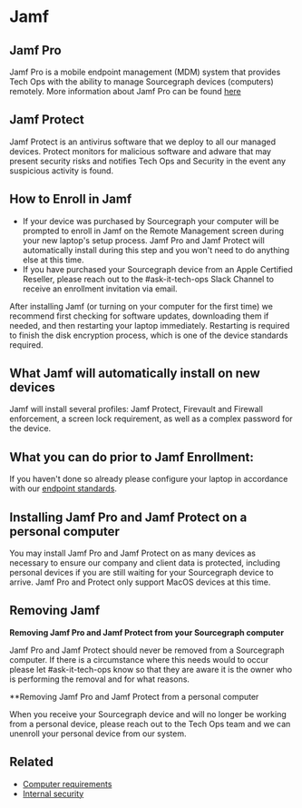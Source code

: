 # **Jamf**

## Jamf Pro

Jamf Pro is a mobile endpoint management (MDM) system that provides Tech Ops with the ability to manage Sourcegraph devices (computers) remotely. More information about Jamf Pro can be found [here](https://www.jamf.com/products/jamf-pro/?v=3)

## Jamf Protect

Jamf Protect is an antivirus software that we deploy to all our managed devices. Protect monitors for malicious software and adware that may present security risks and notifies Tech Ops and Security in the event any suspicious activity is found.

## How to Enroll in Jamf

- If your device was purchased by Sourcegraph your computer will be prompted to enroll in Jamf on the Remote Management screen during your new laptop's setup process. Jamf Pro and Jamf Protect will automatically install during this step and you won't need to do anything else at this time.
- If you have purchased your Sourcegraph device from an Apple Certified Reseller, please reach out to the #ask-it-tech-ops Slack Channel to receive an enrollment invitation via email.

After installing Jamf (or turning on your computer for the first time) we recommend first checking for software updates, downloading them if needed, and then restarting your laptop immediately. Restarting is required to finish the disk encryption process, which is one of the device standards required.

## What Jamf will automatically install on new devices

Jamf will install several profiles: Jamf Protect, Firevault and Firewall enforcement, a screen lock requirement, as well as a complex password for the device.

## What you can do prior to Jamf Enrollment:

If you haven't done so already please configure your laptop in accordance with our [endpoint standards](../process/internal-security/computer-standards.md).

## Installing Jamf Pro and Jamf Protect on a personal computer

You may install Jamf Pro and Jamf Protect on as many devices as necessary to ensure our company and client data is protected, including personal devices if you are still waiting for your Sourcegraph device to arrive. Jamf Pro and Protect only support MacOS devices at this time.

## Removing Jamf

**Removing Jamf Pro and Jamf Protect from your Sourcegraph computer**

Jamf Pro and Jamf Protect should never be removed from a Sourcegraph computer. If there is a circumstance where this needs would to occur please let #ask-it-tech-ops know so that they are aware it is the owner who is performing the removal and for what reasons.

\*\*Removing Jamf Pro and Jamf Protect from a personal computer

When you receive your Sourcegraph device and will no longer be working from a personal device, please reach out to the Tech Ops team and we can unenroll your personal device from our system.

## Related

- [Computer requirements](../tools/computer-setup.md)
- [Internal security](../process/internal-security/index.md)

